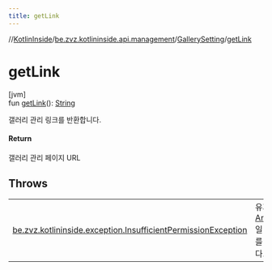 ```yaml
---
title: getLink
---
```

//[KotlinInside](../../../index.html)/[be.zvz.kotlininside.api.management](../index.html)/[GallerySetting](index.html)/[getLink](get-link.html)



# getLink



[jvm]\
fun [getLink](get-link.html)(): [String](https://kotlinlang.org/api/latest/jvm/stdlib/kotlin/-string/index.html)



갤러리 관리 링크를 반환합니다.



#### Return



갤러리 관리 페이지 URL



## Throws


| | |
|---|---|
| [be.zvz.kotlininside.exception.InsufficientPermissionException](../../be.zvz.kotlininside.exception/-insufficient-permission-exception/index.html) | 유저 세션이 [Anonymous](../../be.zvz.kotlininside.session.user/-anonymous/index.html)일 경우, 예외를 반환합니다. |



